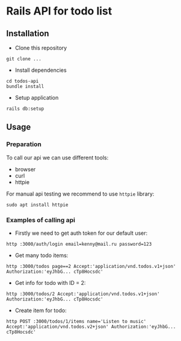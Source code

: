 # Rails API for todo list

## Installation

* Clone this repository

```
git clone ...
```

* Install dependencies

```
cd todos-api
bundle install
```

* Setup application

```
rails db:setup
```

## Usage

### Preparation

To call our api we can use different tools:

- browser
- curl
- httpie

For manual api testing we recommend to use `httpie` library:

```
sudo apt install httpie
```

### Examples of calling api

* Firstly we need to get auth token for our default user:

```
http :3000/auth/login email=kenny@mail.ru password=123
```

* Get many todo items:

```
http :3000/todos page==2 Accept:'application/vnd.todos.v1+json' Authorization:'eyJhbG... cTp8Hocsdc'
```

* Get info for todo with ID = 2:

```
http :3000/todos/2 Accept:'application/vnd.todos.v1+json' Authorization:'eyJhbG... cTp8Hocsdc'
```

* Create item for todo:

```
http POST :3000/todos/1/items name='Listen to music' Accept:'application/vnd.todos.v2+json' Authorization:'eyJhbG... cTp8Hocsdc'
```
